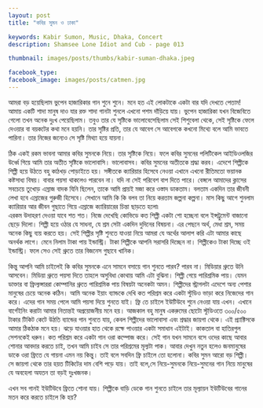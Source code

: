 ```yaml
---
layout: post
title: "কবির সুমন ও ঢাকা"

keywords: Kabir Sumon, Music, Dhaka, Concert
description: Shamsee Lone Idiot and Cub - page 013

thumbnail: images/posts/thumbs/kabir-suman-dhaka.jpeg

facebook_type: 
facebook_image: images/posts/catmen.jpg
---
```

আমরা বড় হয়েছিলাম ভুপেন হাজারিকার গান শুনে শুনে। মনে হত এই লোকটাকে একটা বার যদি দেখতে পেতাম!  আমায় একটি শাদা মানুষ দাও যার রক্ত শাদা গানটা শুনলে এখনো পশম দাঁড়িয়ে যায়। ভুপেন হাজারিকা যখন বিজেবিতে গেলো তখন অনেক দুঃখ পেয়েছিলাম। তবুও তার যে সৃষ্টিকে ভালোবেসেছিলাম সেই শিশুবেলা থেকে, সেই সৃষ্টিকে ফেলে দেওয়ার বা বয়কটের কথা মনে হয়নি। তার সৃষ্টির প্রতি, তার যে আবেগ সে আবেগকে কখনো মিথ্যে বলে আমি ভাবতে পারিনা। তার নিজের জন্যেও সে সৃষ্টি মিথ্যা হয়ে যায়না। 

ঠিক একই রকম ভাবনা আমার কবির সুমনকে নিয়ে। তার সৃষ্টিকে নিয়ে। ফলে কবির সুমনের পলিটিকেল আইডিওলজির উর্ধ্বে গিয়ে আমি তার অতীত সৃষ্টিকে ভালোবাসি। ভালোবাসব। কবির সুমনের অতীতকে শ্রদ্ধা করব। 
এদেশে শিল্পীকে শিল্পী হয়ে উঠতে বহু কাঠখড় পোড়াইতে হয়। সঙ্গীতকে ক্যারিয়ার হিসেবে নেওয়া এখানে এখনো রীতিমতো ভয়ানক কষ্টসাধ্য বিষয়। বাবার পয়সা থাকলেও পারবেন না। যদি না সেই পরিবেশ বাপ দিতে পারে। 
বেঙ্গলে আমাদের ক্লাসের সবচেয়ে তুখোড় এস্রাজ বাদক যিনি ছিলেন, তাকে আমি প্রায়ই মজা করে ওস্তাদ ডাকতাম। বলতাম একদিন তার জীবনী লেখা হবে এস্রাজের গুরুজী হিসেবে। সেখানে আমি কি কি বলব তা নিয়ে করতাম জল্পনা কল্পনা। মাস কিছু আগে শুনলাম ক্যারিয়ার আর জীবন গুছাতে গিয়ে এস্রাজে ক্যারিয়ারের চিন্তা ছাড়তে হলো৷  
এরকম উদাহরণ দেওয়া যাবে শত শত। নিজে দেখেছি কোভিডে কত শিল্পী একটা শো হচ্ছেনা বলে ইন্সট্রুমেন্ট বাজানো ছেড়ে দিলো। শিল্পী হয়ে ওঠার যে সাধনা, যে শ্রম সেটা একদিন দুদিনের বিষয়না। এর পেছনে অর্থ, মেধা শ্রম, সময় অনেক কিছু ব্যয় করতে হয়। সেই শিল্পীর সৃষ্টি শুনতে যাওয়া নিয়ে আমরা যে অর্থের আলাপ করি এটা আমার কাছে অনর্থক লাগে। 
মেনে নিলাম টাকা পায় ইন্ডাস্ট্রি।  টাকা শিল্পীকে আপনি সরাসরি দিচ্ছেন না। শিল্পীকেও টাকা দিচ্ছে ওই ইন্ডাস্ট্রি।  ফলে সেও সেই থ্রুতে তার বিজনেস গুছাবে খানিক। 

কিন্তু আপনি আমি চাইলেই কি কবির সুমনকে এনে সামনে বসায়ে গান শুনতে পারব? পারব না। মিডিয়ার থ্রুতে উনি আসবেন। মিডিয়া থ্রুতে পয়সা দিতে তাহলে অসুবিধা কোথায় আমি এটা বুঝিনা। শিল্পী গেয়ে পারিশ্রমিক পায়। যেমন ডাক্তার বা ফ্রিল্যন্সাররা কোম্পানির থ্রুতে পারিশ্রমিক পায় বিষয়টা অনেকটা অমন। 
শিল্পীদের স্ট্রাগলটা এদেশে অন্য পেশার মানুষের চেয়ে অনেক কঠিন। আমি অনেক ইয়াং ব্যান্ডকে দেখি কত পরিশ্রম করে একটা স্টুডিও ভাড়া করে নিজেদের গান করে। 
এদের গান সময় পেলে আমি পয়সা দিয়ে শুনতে যাই। ফ্রি তে চাইলে ইউটিউবে শুনে নেওয়া যায় এখন।  এখানে বার্গেইনিং করাটা আমার নিতান্তই অপ্রয়োজনীয় মনে হয়। 
আজকাল বহু মানুষ একরুমের ছোটো স্টুডিওতে ৩০০/৫০০ টাকার টিকিট কেটে উঠতি ব্যান্ডের গান শুনতে যায়, কেবল শিল্পীদের ভালোবাসা এবং শ্রদ্ধার জায়গা থেকে। এই প্র‍্যাক্টিসকে আমার ঠিকঠাক মনে হয়। ঝড়ে যাওয়ার হাত থেকে রক্ষে পাওয়ার একটা সমাধান এইটাই। 
কাকতাল বা হাতিরপুল সেশনকেই ধরুন। কত পরিশ্রম করে একটা গান ওরা কম্পোজ করে। সেই গান যখন সামনে বসে ওদের কাছে আবার শোনার আবদার করতে চাই, তখন আমি চাইব সে তার পরিশ্রমের মূল্যটা পাক। আবার দেখুন নতুন হলেও জনমানুষের ডাকে ওরা ফ্রিতে যে গায়না এমন নয় কিন্তু। তাই বলে সবদিন ফ্রি চাইলে তো হলোনা। 
কবির সুমন আরো বড় শিল্পী। সে জায়গা থেকে তার হয়ত টিকিটের দাম বেশি পড়ে যায়। তাই বলে,সে নিয়ে-সুমনকে নিয়ে-সুমনের গান নিয়ে মানুষের যে অবহেলা অযতন তা বড়ই দুঃখজনক। 

এখন সব গানই ইউটিউবে ফ্রিতে শোনা যায়। শিল্পীকে বাড়ি ডেকে গান শুনতে চাইলে তার মূল্যায়ন ইউটিউবের গানের মতন করে করতে চাইলে কি হয়?
